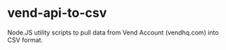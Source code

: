 # vend-api-to-csv
Node.JS utility scripts to pull data from Vend Account (vendhq.com) into CSV format.
